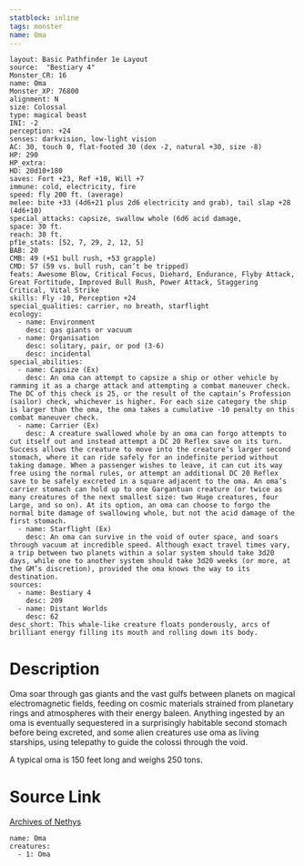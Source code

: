 ```yaml
---
statblock: inline
tags: monster
name: Oma
---
```

```statblock
layout: Basic Pathfinder 1e Layout
source:  "Bestiary 4"
Monster_CR: 16
name: Oma
Monster_XP: 76800
alignment: N
size: Colossal
type: magical beast
INI: -2
perception: +24
senses: darkvision, low-light vision
AC: 30, touch 0, flat-footed 30 (dex -2, natural +30, size -8)
HP: 290
HP_extra: 
HD: 20d10+180
saves: Fort +23, Ref +10, Will +7
immune: cold, electricity, fire
speed: fly 200 ft. (average)
melee: bite +33 (4d6+21 plus 2d6 electricity and grab), tail slap +28 (4d6+10)
special_attacks: capsize, swallow whole (6d6 acid damage,
space: 30 ft.
reach: 30 ft.
pf1e_stats: [52, 7, 29, 2, 12, 5]
BAB: 20
CMB: 49 (+51 bull rush, +53 grapple)
CMD: 57 (59 vs. bull rush, can’t be tripped)
feats: Awesome Blow, Critical Focus, Diehard, Endurance, Flyby Attack, Great Fortitude, Improved Bull Rush, Power Attack, Staggering Critical, Vital Strike
skills: Fly -10, Perception +24
special_qualities: carrier, no breath, starflight
ecology:
  - name: Environment
    desc: gas giants or vacuum
  - name: Organisation
    desc: solitary, pair, or pod (3-6)
    desc: incidental
special_abilities:
  - name: Capsize (Ex)
    desc: An oma can attempt to capsize a ship or other vehicle by ramming it as a charge attack and attempting a combat maneuver check. The DC of this check is 25, or the result of the captain’s Profession (sailor) check, whichever is higher. For each size category the ship is larger than the oma, the oma takes a cumulative -10 penalty on this combat maneuver check.
  - name: Carrier (Ex)
    desc: A creature swallowed whole by an oma can forgo attempts to cut itself out and instead attempt a DC 20 Reflex save on its turn. Success allows the creature to move into the creature’s larger second stomach, where it can ride safely for an indefinite period without taking damage. When a passenger wishes to leave, it can cut its way free using the normal rules, or attempt an additional DC 20 Reflex save to be safely excreted in a square adjacent to the oma. An oma’s carrier stomach can hold up to one Gargantuan creature (or twice as many creatures of the next smallest size: two Huge creatures, four Large, and so on). At its option, an oma can choose to forgo the normal bite damage of swallowing whole, but not the acid damage of the first stomach.
  - name: Starflight (Ex)
    desc: An oma can survive in the void of outer space, and soars through vacuum at incredible speed. Although exact travel times vary, a trip between two planets within a solar system should take 3d20 days, while one to another system should take 3d20 weeks (or more, at the GM’s discretion), provided the oma knows the way to its destination.
sources:
  - name: Bestiary 4
    desc: 209
  - name: Distant Worlds
    desc: 62
desc_short: This whale-like creature floats ponderously, arcs of brilliant energy filling its mouth and rolling down its body.
```
# Description
Oma soar through gas giants and the vast gulfs between planets on magical electromagnetic fields, feeding on cosmic materials strained from planetary rings and atmospheres with their energy baleen. Anything ingested by an oma is eventually sequestered in a surprisingly habitable second stomach before being excreted, and some alien creatures use oma as living starships, using telepathy to guide the colossi through the void.

A typical oma is 150 feet long and weighs 250 tons.
# Source Link
[Archives of Nethys](https://aonprd.com/MonsterDisplay.aspx?ItemName=Oma)
```encounter-table
name: Oma
creatures:
  - 1: Oma
```
